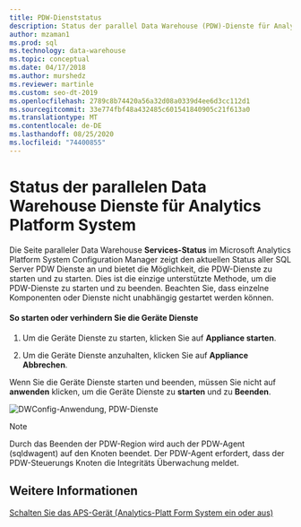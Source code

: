 ```yaml
---
title: PDW-Dienststatus
description: Status der parallel Data Warehouse (PDW)-Dienste für Analytics Platform System.
author: mzaman1
ms.prod: sql
ms.technology: data-warehouse
ms.topic: conceptual
ms.date: 04/17/2018
ms.author: murshedz
ms.reviewer: martinle
ms.custom: seo-dt-2019
ms.openlocfilehash: 2789c8b74420a56a32d08a0339d4ee6d3cc112d1
ms.sourcegitcommit: 33e774fbf48a432485c601541840905c21f613a0
ms.translationtype: MT
ms.contentlocale: de-DE
ms.lasthandoff: 08/25/2020
ms.locfileid: "74400855"
---
```

# <a name="parallel-data-warehouse-services-status-for-analytics-platform-system"></a>Status der parallelen Data Warehouse Dienste für Analytics Platform System
Die Seite paralleler Data Warehouse **Services-Status** im Microsoft Analytics Platform System Configuration Manager zeigt den aktuellen Status aller SQL Server PDW Dienste an und bietet die Möglichkeit, die PDW-Dienste zu starten und zu starten. Dies ist die einzige unterstützte Methode, um die PDW-Dienste zu starten und zu beenden. Beachten Sie, dass einzelne Komponenten oder Dienste nicht unabhängig gestartet werden können.  
  
#### <a name="to-start-or-stop-the-appliance-services"></a>So starten oder verhindern Sie die Geräte Dienste  
  
1.  Um die Geräte Dienste zu starten, klicken Sie auf **Appliance starten**.  
  
2.  Um die Geräte Dienste anzuhalten, klicken Sie auf **Appliance Abbrechen**.  
  
Wenn Sie die Geräte Dienste starten und beenden, müssen Sie nicht auf **anwenden** klicken, um die Geräte Dienste zu **starten** und zu **Beenden**.  
  
![DWConfig-Anwendung, PDW-Dienste](./media/pdw-services-status/SQL_Server_PDW_DWConfig_ApplPDWServices.png "SQL_Server_PDW_DWConfig_ApplPDWServices")  
  
> [!NOTE]  
> Durch das Beenden der PDW-Region wird auch der PDW-Agent (sqldwagent) auf den Knoten beendet. Der PDW-Agent erfordert, dass der PDW-Steuerungs Knoten die Integritäts Überwachung meldet.  
  
## <a name="see-also"></a>Weitere Informationen  
[Schalten Sie das APS-Gerät &#40;Analytics-Platt Form System ein oder aus&#41;](power-the-aps-appliance-on-or-off.md)  
  
